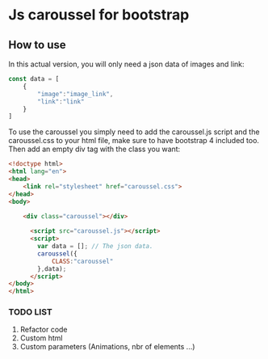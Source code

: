 # Js caroussel for bootstrap
## How to use
In this actual version, you will only need a json data of images and link:
```js
const data = [
    {
        "image":"image_link",
        "link":"link"
    }
]
```
To use the caroussel you simply need to add the caroussel.js script and the caroussel.css to your html file, make sure to have bootstrap 4 included too.
Then add an empty div tag with the class you want:
```html
<!doctype html>
<html lang="en">
<head>
    <link rel="stylesheet" href="caroussel.css">
</head>
<body>

    <div class="caroussel"></div>
        
      <script src="caroussel.js"></script>
      <script>
        var data = []; // The json data.
        caroussel({
            CLASS:"caroussel"
        },data);
      </script>
</body>
</html>
```

### TODO LIST
1. Refactor code
2. Custom html
3. Custom parameters (Animations, nbr of elements ...)